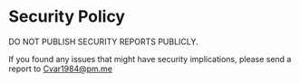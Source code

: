 Security Policy
===============

DO NOT PUBLISH SECURITY REPORTS PUBLICLY.

If you found any issues that might have security implications,
please send a report to Cvar1984@pm.me
